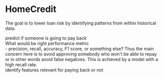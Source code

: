 # HomeCredit
The goal is to lower loan risk by identifying patterns from within historical data.

predict if someone is going to pay back\
      What would be right performance metric\
      - precision, recall, accuracy, F1 score, or something else? Thus the main concern here is to avoid approving somebody who won't be able to repay or in other words avoid false negatives. This is achieved by a model with a high recall rate.\
identify features relevant for paying back or not

